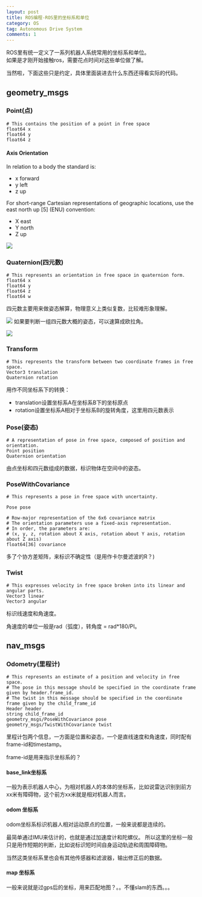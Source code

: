 ```yaml
---
layout: post
title: ROS编程-ROS里的坐标系和单位
category: OS
tag: Autonomous Drive System
comments: 1
---
```


ROS里有统一定义了一系列机器人系统常用的坐标系和单位。  
如果是才刚开始接触ros，需要花点时间对这些单位做了解。  

当然啦，下面这些只是约定，具体里面装进去什么东西还得看实际的代码。

## geometry_msgs

### Point(点)
```
# This contains the position of a point in free space
float64 x
float64 y
float64 z
```

#### Axis Orientation
In relation to a body the standard is:  
* x forward  
* y left  
* z up  

For short-range Cartesian representations of geographic locations, use the east north up [5] (ENU) convention:  
* X east  
* Y north  
* Z up  

![](http://www.pirobot.org/blog/0018/right_hand_axes.jpg)

### Quaternion(四元数)
```
# This represents an orientation in free space in quaternion form.
float64 x
float64 y
float64 z
float64 w
```

四元数主要用来做姿态解算，物理意义上类似复数，比较难形象理解。  

![](https://img-blog.csdn.net/20160819164635818)
如果要判断一组四元数大概的姿态，可以速算成欧拉角。

![](https://gss3.bdstatic.com/7Po3dSag_xI4khGkpoWK1HF6hhy/baike/s%3D220/sign=21c3f1d9fe1f4134e437027c151e95c1/962bd40735fae6cdfc54c75b0cb30f2442a70f23.jpg)

### Transform
```
# This represents the transform between two coordinate frames in free space.
Vector3 translation
Quaternion rotation
```

用作不同坐标系下的转换：
* translation设置坐标系A在坐标系B下的坐标原点 
* rotation设置坐标系A相对于坐标系B的旋转角度，这里用四元数表示

### Pose(姿态)
```
# A representation of pose in free space, composed of position and orientation. 
Point position
Quaternion orientation
```

由点坐标和四元数组成的数据，标识物体在空间中的姿态。



### PoseWithCovariance
```
# This represents a pose in free space with uncertainty.

Pose pose

# Row-major representation of the 6x6 covariance matrix
# The orientation parameters use a fixed-axis representation.
# In order, the parameters are:
# (x, y, z, rotation about X axis, rotation about Y axis, rotation about Z axis)
float64[36] covariance
```

多了个协方差矩阵，来标识不确定性（是用作卡尔曼滤波的R？)


### Twist

```
# This expresses velocity in free space broken into its linear and angular parts.
Vector3 linear
Vector3 angular
```

标识线速度和角速度。

角速度的单位一般是rad（弧度），转角度 = rad*180/PI。

## nav_msgs

### Odometry(里程计)

```
# This represents an estimate of a position and velocity in free space.  
# The pose in this message should be specified in the coordinate frame given by header.frame_id.
# The twist in this message should be specified in the coordinate frame given by the child_frame_id
Header header
string child_frame_id
geometry_msgs/PoseWithCovariance pose
geometry_msgs/TwistWithCovariance twist
```

里程计包两个信息，一方面是位置和姿态，一个是直线速度和角速度，同时配有frame-id和timestamp。

frame-id是用来指示坐标系的？

#### base_link坐标系
一般为表示机器人中心，为相对机器人的本体的坐标系，比如说雷达识别到前方xx米有障碍物，这个前方xx米就是相对机器人而言。

#### odom 坐标系
odom坐标系标识机器人相对运动原点的位置，一般来说都是连续的。

最简单通过IMU来估计的，也就是通过加速度计和陀螺仪。
所以这里的坐标一般只是用作短期的判断，比如说标识短时间自身运动轨迹和周围障碍物。

当然这类坐标系里也会有其他传感器和滤波器，输出修正后的数据。

#### map 坐标系
一般来说就是过gps后的坐标，用来匹配地图？。。不懂slam的东西。。。


